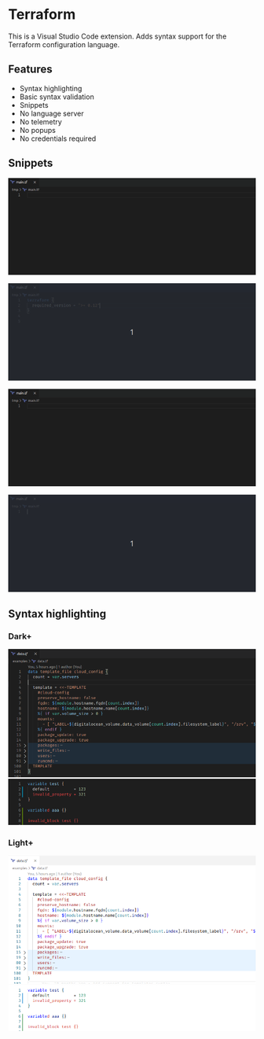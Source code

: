 # Terraform

This is a Visual Studio Code extension. Adds syntax support for the Terraform configuration language.

## Features

* Syntax highlighting
* Basic syntax validation
* Snippets
* No language server
* No telemetry
* No popups
* No credentials required

## Snippets

![Terraform](https://raw.githubusercontent.com/4ops/vscode-language-terraform/master/resources/screencasts/terraform.gif)

![Providers](https://raw.githubusercontent.com/4ops/vscode-language-terraform/master/resources/screencasts/providers.gif)

![Snippets-1](https://raw.githubusercontent.com/4ops/vscode-language-terraform/master/resources/screencasts/snippets-1.gif)

![Snippets-2](https://raw.githubusercontent.com/4ops/vscode-language-terraform/master/resources/screencasts/snippets-2.gif)

## Syntax highlighting

### Dark+

![Syntax-1](https://raw.githubusercontent.com/4ops/vscode-language-terraform/master/resources/screenshots/dark-syntax-1.png)
![Syntax-2](https://raw.githubusercontent.com/4ops/vscode-language-terraform/master/resources/screenshots/dark-syntax-2.png)

### Light+

![Syntax-1](https://raw.githubusercontent.com/4ops/vscode-language-terraform/master/resources/screenshots/light-syntax-1.png)
![Syntax-2](https://raw.githubusercontent.com/4ops/vscode-language-terraform/master/resources/screenshots/light-syntax-2.png)

